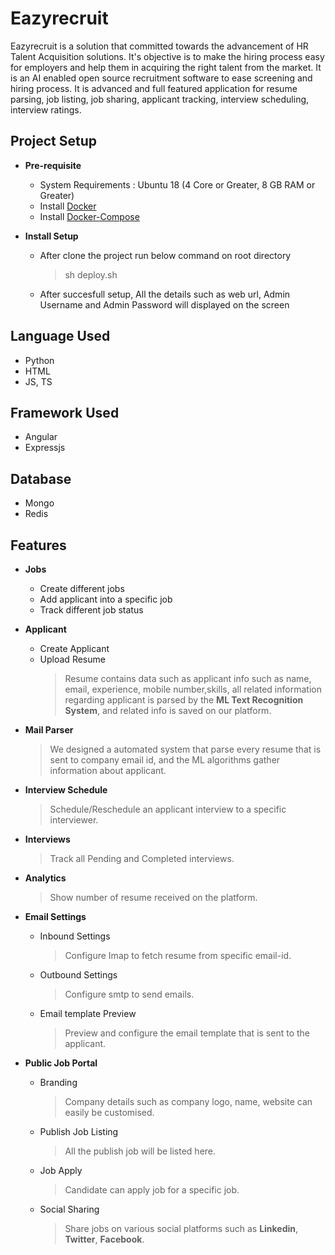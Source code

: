 # Eazyrecruit
Eazyrecruit is a solution that committed towards the advancement of HR Talent Acquisition solutions. It's objective is to make the hiring process easy for employers and help them in acquiring the right talent from the market.
It is an AI enabled open source recruitment software to ease screening and hiring process.
It is advanced and full featured application for resume parsing, job listing, job sharing, applicant tracking, interview scheduling, interview ratings.

## Project Setup
 - **Pre-requisite**
 	* System Requirements : Ubuntu 18 (4 Core or Greater, 8 GB RAM or Greater)
	* Install [Docker](https://docs.docker.com/engine/install/ubuntu/) 
	* Install [Docker-Compose](https://docs.docker.com/compose/install/)
	
 - **Install Setup**
 	* After clone the project run below command on root directory
		> sh deploy.sh
	* After succesfull setup, All the details such as web url, Admin Username and Admin Password will displayed on the screen					
      
## Language Used
* Python
* HTML
* JS, TS
## Framework Used
* Angular
* Expressjs
## Database
* Mongo
* Redis
## Features
 - **Jobs**
	* Create different jobs
	* Add applicant into a specific job
	* Track different job status
 - **Applicant**
	
	* Create Applicant
	* Upload Resume
		> Resume contains data such as applicant info such as name, email, experience, mobile number,skills, all related information regarding applicant  is parsed by the **ML Text Recognition System**, and  related info is saved on our platform.
 - **Mail Parser**
	> We designed a automated system that parse every resume that is sent to company email id, and the ML algorithms gather information about applicant.
 - **Interview Schedule**
	 >Schedule/Reschedule an applicant interview to a specific interviewer.
 - **Interviews**
	>Track all Pending and Completed interviews.
- **Analytics**
	>Show number of resume received on the platform.
 - **Email Settings**
	* Inbound Settings
		> Configure Imap to fetch resume from specific email-id.
	
	* Outbound Settings
		> Configure smtp to send emails.
	
	* Email template Preview
		> Preview and configure the email template that is sent to the applicant.
- **Public Job Portal**
	* Branding
		>Company details such as company logo, name, website can easily be customised.
	
	* Publish Job Listing
		>All the publish job will be listed here.
	
	* Job Apply
		>Candidate can apply job for a specific job.
	
	* Social Sharing
		>Share jobs on various social platforms such as **Linkedin**, **Twitter**, **Facebook**.
